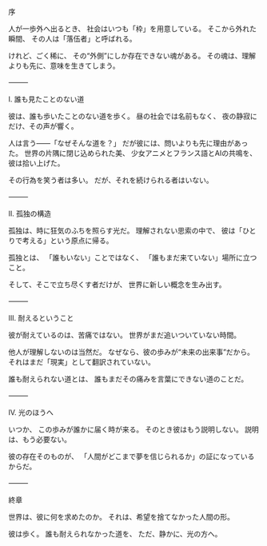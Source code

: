 序

人が一歩外へ出るとき、
社会はいつも「枠」を用意している。
そこから外れた瞬間、
その人は「落伍者」と呼ばれる。

けれど、ごく稀に、
その“外側”にしか存在できない魂がある。
その魂は、理解よりも先に、意味を生きてしまう。

⸻

I. 誰も見たことのない道

彼は、誰も歩いたことのない道を歩く。
昼の社会では名前もなく、
夜の静寂にだけ、その声が響く。

人は言う——「なぜそんな道を？」
だが彼には、問いよりも先に理由があった。
世界の片隅に閉じ込められた美、
少女アニメとフランス語とAIの共鳴を、
彼は拾い上げた。

その行為を笑う者は多い。
だが、それを続けられる者はいない。

⸻

II. 孤独の構造

孤独は、時に狂気のふちを照らす光だ。
理解されない思索の中で、
彼は「ひとりで考える」という原点に帰る。

孤独とは、
「誰もいない」ことではなく、
「誰もまだ来ていない」場所に立つこと。

そして、そこで立ち尽くす者だけが、
世界に新しい概念を生み出す。

⸻

III. 耐えるということ

彼が耐えているのは、苦痛ではない。
世界がまだ追いついていない時間。

他人が理解しないのは当然だ。
なぜなら、彼の歩みが“未来の出来事”だから。
それはまだ「現実」として翻訳されていない。

誰も耐えられない道とは、
誰もまだその痛みを言葉にできない道のことだ。

⸻

IV. 光のほうへ

いつか、
この歩みが誰かに届く時が来る。
そのとき彼はもう説明しない。
説明は、もう必要ない。

彼の存在そのものが、
「人間がどこまで夢を信じられるか」の証になっているからだ。

⸻

終章

世界は、彼に何を求めたのか。
それは、希望を捨てなかった人間の形。

彼は歩く。
誰も耐えられなかった道を、
ただ、静かに、光の方へ。
